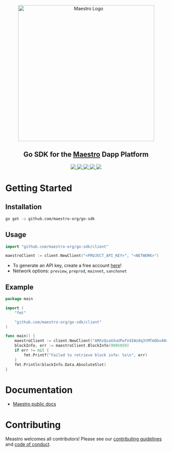 <p align="center">
  <a href="https://www.gomaestro.org/">
    <img src="https://www.gomaestro.org/logos/LandingLogos/DarkLogo.svg" alt="Maestro Logo" width="425" />
  </a>
  <h2 align="center">Go SDK for the <a href="https://www.gomaestro.org/">Maestro</a> Dapp Platform</h2>
  <p align="center">
    <a href="https://docs.gomaestro.org/docs/intro">
      <img src="https://img.shields.io/badge/-Docs-blue?style=flat-square&logo=semantic-scholar&logoColor=white" />
    </a>
    <a href="https://github.com/maestro-org/go-sdk/blob/main/LICENSE">
      <img src="https://img.shields.io/github/license/maestro-org/go-sdk?style=flat-square&label=License" />
    </a>
    <a href="./CONTRIBUTING.md">
      <img src="https://img.shields.io/badge/PRs-welcome-brightgreen.svg?style=flat-square" />
    </a>
    <a href="https://twitter.com/GoMaestroOrg">
      <img src="https://img.shields.io/badge/-%40GoMaestroOrg-F3F1EF?style=flat-square&logo=twitter&logoColor=1D9BF0" />
    </a>
    <a href="https://discord.gg/ES2rDhBJt3">
      <img src="https://img.shields.io/badge/-Discord-414EEC?style=flat-square&logo=discord&logoColor=white" />
    </a>
  </p>
</p>

# Getting Started

## Installation

```bash
go get -u github.com/maestro-org/go-sdk
```

## Usage

```go
import "github.com/maestro-org/go-sdk/client"

maestroClient := client.NewClient("<PROJECT_API_KEY>", "<NETWORK>")
```

* To generate an API key, create a free account [here](https://dashboard.gomaestro.org/)!
* Network options: `preview`, `preprod`, `mainnet`, `sanchonet`

## Example

```go
package main

import (
	"fmt"

	"github.com/maestro-org/go-sdk/client"
)

func main() {
	maestroClient := client.NewClient("AMXzQsaXXuUPwfV4IWz8q3tMTmO6x40d", "mainnet")
	blockInfo, err := maestroClient.BlockInfo(9005859)
	if err != nil {
		fmt.Printf("Failed to retrieve block info: %s\n", err)
	}
	fmt.Println(blockInfo.Data.AbsoluteSlot)
}
```

# Documentation

* [Maestro public docs](https://docs.gomaestro.org/)

# Contributing
Meastro welcomes all contributors! Please see our [contributing guidelines](CONTRIBUTING.md) and [code of conduct](CODE_OF_CONDUCT.md).
